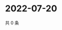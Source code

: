 # 2022-07-20

共 0 条

<!-- BEGIN WEIBO -->
<!-- 最后更新时间 Wed Jul 20 2022 13:22:30 GMT+0800 (China Standard Time) -->

<!-- END WEIBO -->
